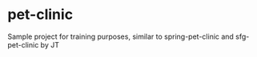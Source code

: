 # pet-clinic
Sample project for training purposes, similar to spring-pet-clinic and sfg-pet-clinic by JT
